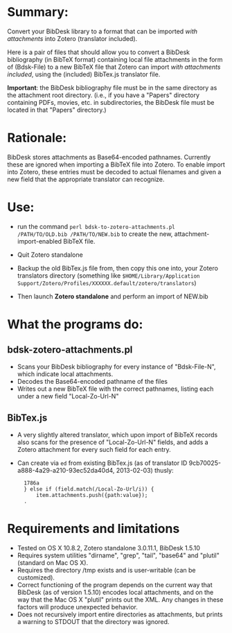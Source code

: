 # Summary:

Convert your BibDesk library to a format that can be imported *with
attachments* into Zotero (translator included).

Here is a pair of files that should allow you to convert a BibDesk
bibliography (in BibTeX format) containing local file attachments in the form of
(Bdsk-File) to a new BibTeX file that Zotero can import *with 
attachments included*, using the (included)
BibTex.js translator file. 

**Important**: the BibDesk bibliography file must be in the same directory as the attachment root directory.
(i.e., if you have a "Papers" directory containing PDFs, movies, etc. in subdirectories, the BibDesk file must be located in that
"Papers" directory.)

# Rationale:

BibDesk stores attachments as Base64-encoded pathnames. Currently these
are ignored when importing a BibTeX file into Zotero. To enable import
into Zotero, these entries must be decoded to actual filenames and given
a new field that the appropriate translator can recognize.

# Use: 
   
- run the command `perl bdsk-to-zotero-attachments.pl /PATH/TO/OLD.bib /PATH/TO/NEW.bib` to create the new, attachment-import-enabled BibTeX file.    

- Quit Zotero standalone
- Backup the old BibTex.js file from, then copy this one into, your Zotero translators
directory (something like `$HOME/Library/Application Support/Zotero/Profiles/XXXXXX.default/zotero/translators`)
- Then launch **Zotero standalone** and perform an import of NEW.bib 
    
# What the programs do:

## bdsk-zotero-attachments.pl

- Scans your BibDesk bibliography for every instance of
    "Bdsk-File-N", which indicate local attachments.
- Decodes the Base64-encoded pathname of the files
- Writes out a new BibTeX file with the correct pathnames, listing
    each under a new field "Local-Zo-Url-N"
    
## BibTex.js

- A very slightly altered translator, which upon import of BibTeX
    records also scans for the presence of "Local-Zo-Url-N" fields, and
    adds a Zotero attachment for every such field for each entry.
    
- Can create via `ed` from existing BibTex.js (as of translator ID 9cb70025-a888-4a29-a210-93ec52da40d4, 2013-02-03) thusly:
    
        1786a
        } else if (field.match(/Local-Zo-Url/i)) {
            item.attachments.push({path:value}); 
        .

# Requirements and limitations
- Tested on OS X 10.8.2, Zotero standalone 3.0.11.1, BibDesk 1.5.10
- Requires system utilities "dirname", "grep", "tail", "base64" and "plutil" (standard on
Mac OS X).
- Requires the directory /tmp exists and is user-writable (can be
    customized).
- Correct functioning of the program depends on the current way
    that BibDesk (as of version 1.5.10) encodes local attachments, and
    on the way that the Mac OS X "plutil" prints out the XML. Any
    changes in these factors will produce unexpected behavior.
- Does not recursively import entire directories as attachments, but
prints a warning to STDOUT that the directory was ignored.
